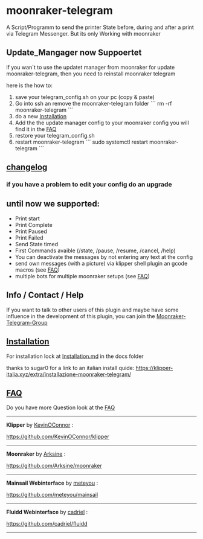 # moonraker-telegram

A Script/Programm to send the printer State before, during and after a print via Telegram Messenger. But its only Working with moonraker


## Update_Mangager now Suppoertet

if you wan´t to use the updatet manager from moonraker for update moonraker-telegram, then you need to reinstall moonraker telegram

here is the how to:

 1. save your telegram_config.sh on your pc (copy & paste)
 2. Go into ssh an remove the moonraker-telegram folder
 ´´´
 rm -rf moonraker-telegram
 ´´´
 3. do a new [Installation](https://github.com/Raabi91/moonraker-telegram/blob/main/docs/Installation.md)
 4. Add the the update manager config to your moonraker config you will find it in the [FAQ](https://github.com/Raabi91/moonraker-telegram/blob/main/docs/FAQ.md)
 5. restore your telegram_config.sh
 6. restart moonraker-telegram
 ´´´
 sudo systemctl restart moonraker-telegram
 ´´´



## [changelog](https://github.com/Raabi91/moonraker-telegram/blob/main/docs/changelog.md)


### if you have a problem to edit your config do an upgrade

## until now we supported:

- Print start
- Print Complete
- Print Paused
- Print Failed
- Send State timed
- First Commands avaible (/state, /pause, /resume, /cancel, /help)
- You can deactivate the messages by not entering any text at the config
- send own messages (with a picture) via klipper shell plugin an gcode macros (see [FAQ](https://github.com/Raabi91/moonraker-telegram/blob/main/docs/FAQ.md))
- multiple bots for multiple moonraker setups (see [FAQ](https://github.com/Raabi91/moonraker-telegram/blob/main/docs/FAQ.md))

## Info / Contact / Help

If you want to talk to other users of this plugin and maybe have some influence in the development of this plugin, you can join the [Moonraker-Telegram-Group](https://t.me/joinchat/HEI8MD3rG1qhl7tg)

## [Installation](https://github.com/Raabi91/moonraker-telegram/blob/main/docs/Installation.md)

For installation lock at [Installation.md](https://github.com/Raabi91/moonraker-telegram/blob/main/docs/Installation.md) in the docs folder

thanks to sugar0 for a link to an italian install quide: https://klipper-italia.xyz/extra/installazione-moonraker-telegram/

## [FAQ](https://github.com/Raabi91/moonraker-telegram/blob/main/docs/FAQ.md)

Do you have more Question look at the [FAQ](https://github.com/Raabi91/moonraker-telegram/blob/main/docs/FAQ.md)

---

**Klipper** by [KevinOConnor](https://github.com/KevinOConnor) :

https://github.com/KevinOConnor/klipper

---

**Moonraker** by [Arksine](https://github.com/Arksine) :

https://github.com/Arksine/moonraker

---

**Mainsail Webinterface** by [meteyou](https://github.com/meteyou) :

https://github.com/meteyou/mainsail

---

**Fluidd Webinterface** by [cadriel](https://github.com/cadriel) :

https://github.com/cadriel/fluidd

---
